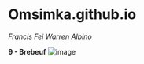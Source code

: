 # Omsimka.github.io
*Francis Fei Warren Albino*

**9 - Brebeuf**
![image](https://user-images.githubusercontent.com/122419321/212208850-7691fc15-7814-4b98-a83f-8bec51fa9b0b.png)

